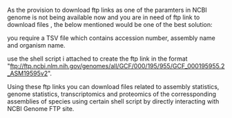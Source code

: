 As the provision to download ftp links as one of the paramters  in NCBI genome is not being available now and you are in need of ftp link to download files , the below mentioned would be one of the best solution:

you require a TSV file which contains accession number, assembly name and organism name. 

use the shell script i attached to create the ftp link in the format "ftp://ftp.ncbi.nlm.nih.gov/genomes/all/GCF/000/195/955/GCF_000195955.2_ASM19595v2".

Using these ftp links you can download files related to assembly statistics, genome statistics, transcriptomics and proteomics of the corressponding assemblies of species using certain shell script by directly interacting with NCBI Genome FTP site.

 
